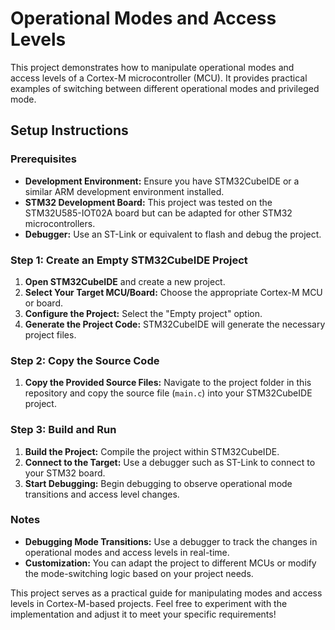 # Operational Modes and Access Levels

This project demonstrates how to manipulate operational modes and access levels of a Cortex-M microcontroller (MCU). It provides practical examples of switching between different operational modes and privileged mode.

## Setup Instructions

### Prerequisites

- **Development Environment:** Ensure you have STM32CubeIDE or a similar ARM development environment installed.
- **STM32 Development Board:** This project was tested on the STM32U585-IOT02A board but can be adapted for other STM32 microcontrollers.
- **Debugger:** Use an ST-Link or equivalent to flash and debug the project.

### Step 1: Create an Empty STM32CubeIDE Project

1. **Open STM32CubeIDE** and create a new project.
2. **Select Your Target MCU/Board:** Choose the appropriate Cortex-M MCU or board.
3. **Configure the Project:** Select the "Empty project" option.
4. **Generate the Project Code:** STM32CubeIDE will generate the necessary project files.

### Step 2: Copy the Source Code

1. **Copy the Provided Source Files:** Navigate to the project folder in this repository and copy the source file (`main.c`) into your STM32CubeIDE project.

### Step 3: Build and Run

1. **Build the Project:** Compile the project within STM32CubeIDE.
2. **Connect to the Target:** Use a debugger such as ST-Link to connect to your STM32 board.
3. **Start Debugging:** Begin debugging to observe operational mode transitions and access level changes.

### Notes

- **Debugging Mode Transitions:** Use a debugger to track the changes in operational modes and access levels in real-time.
- **Customization:** You can adapt the project to different MCUs or modify the mode-switching logic based on your project needs.

This project serves as a practical guide for manipulating modes and access levels in Cortex-M-based projects. Feel free to experiment with the implementation and adjust it to meet your specific requirements!